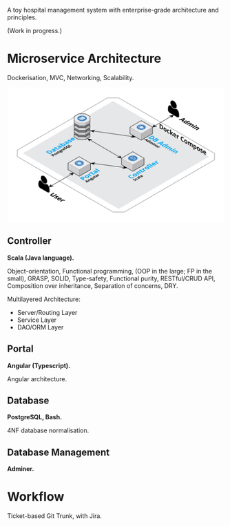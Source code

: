A toy hospital management system with enterprise-grade architecture and principles.

(Work in progress.)

# Microservice Architecture

Dockerisation, MVC, Networking, Scalability.

![HMS Architecture](images/hms-architecture.svg?sanitize=true&v=6)

## Controller

**Scala (Java language).**

Object-orientation, Functional programming, (OOP in the large; FP in the small), GRASP, SOLID, Type-safety, Functional purity, RESTful/CRUD API, Composition over inheritance, Separation of concerns, DRY.

Multilayered Architecture:

* Server/Routing Layer
* Service Layer
* DAO/ORM Layer

## Portal

**Angular (Typescript).**

Angular architecture.

## Database

**PostgreSQL, Bash.**

4NF database normalisation.

## Database Management

**Adminer.**

# Workflow

Ticket-based Git Trunk, with Jira.
